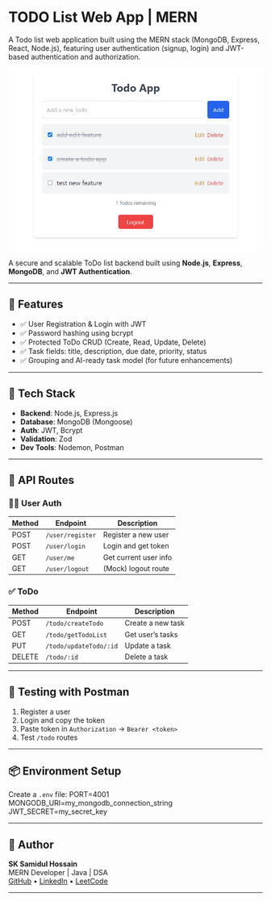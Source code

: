 # TODO List Web App | MERN 

A Todo list web application built using the MERN stack (MongoDB, Express, React, Node.js), featuring user authentication (signup, login) and JWT-based authentication and authorization.

![screenshot](screenshot.jpg)

A secure and scalable ToDo list backend built using **Node.js**, **Express**, **MongoDB**, and **JWT Authentication**.

---

## 🚀 Features

- ✅ User Registration & Login with JWT
- ✅ Password hashing using bcrypt
- ✅ Protected ToDo CRUD (Create, Read, Update, Delete)
- ✅ Task fields: title, description, due date, priority, status
- ✅ Grouping and AI-ready task model (for future enhancements)

---

## 📁 Tech Stack

- **Backend**: Node.js, Express.js
- **Database**: MongoDB (Mongoose)
- **Auth**: JWT, Bcrypt
- **Validation**: Zod
- **Dev Tools**: Nodemon, Postman

---

## 🔐 API Routes

### 🧑‍💼 User Auth

| Method | Endpoint           | Description           |
|--------|--------------------|-----------------------|
| POST   | `/user/register`   | Register a new user   |
| POST   | `/user/login`      | Login and get token   |
| GET    | `/user/me`         | Get current user info |
| GET    | `/user/logout`     | (Mock) logout route   |

### ✅ ToDo

| Method | Endpoint                 | Description         |
|--------|--------------------------|---------------------|
| POST   | `/todo/createTodo`       | Create a new task   |
| GET    | `/todo/getTodoList`      | Get user’s tasks    |
| PUT    | `/todo/updateTodo/:id`   | Update a task       |
| DELETE | `/todo/:id`              | Delete a task       |

---

## 🧪 Testing with Postman

1. Register a user
2. Login and copy the token
3. Paste token in `Authorization` → `Bearer <token>`
4. Test `/todo` routes

---

## 📦 Environment Setup


Create a `.env` file:
PORT=4001
MONGODB_URI=my_mongodb_connection_string
JWT_SECRET=my_secret_key

---

## 🧠 Author

**SK Samidul Hossain**  
MERN Developer | Java | DSA  
[GitHub](https://github.com/SamidulSk) • [LinkedIn](https://www.linkedin.com/in/sk-samidul/) • [LeetCode](https://leetcode.com/u/Sk_786/) 

---
